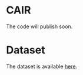 # CAIR

The code will publish soon.

# Dataset

The dataset is available [here](https://iutbox.iut.ac.ir/index.php/s/6bLTj25fTWdCSy4).
